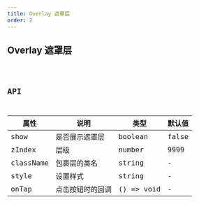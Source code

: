 ```yaml
---
title: Overlay 遮罩层
order: 2
---
```


## Overlay 遮罩层

<code src="./overlay/index.tsx" />

## API

| 属性      | 说明             | 类型       | 默认值 |
| --------- | ---------------- | ---------- | ------ |
| show      | 是否展示遮罩层   | boolean    | false  |
| zIndex    | 层级             | number     | 9999   |
| className | 包裹层的类名     | string     | -      |
| style     | 设置样式         | string     | -      |
| onTap     | 点击按钮时的回调 | () => void | -      |
